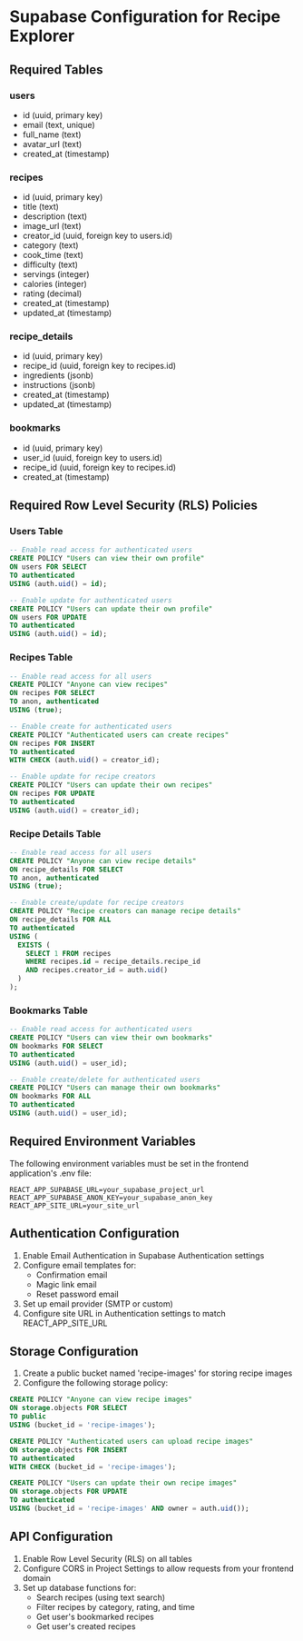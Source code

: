 # Supabase Configuration for Recipe Explorer

## Required Tables

### users
- id (uuid, primary key)
- email (text, unique)
- full_name (text)
- avatar_url (text)
- created_at (timestamp)

### recipes
- id (uuid, primary key)
- title (text)
- description (text)
- image_url (text)
- creator_id (uuid, foreign key to users.id)
- category (text)
- cook_time (text)
- difficulty (text)
- servings (integer)
- calories (integer)
- rating (decimal)
- created_at (timestamp)
- updated_at (timestamp)

### recipe_details
- id (uuid, primary key)
- recipe_id (uuid, foreign key to recipes.id)
- ingredients (jsonb)
- instructions (jsonb)
- created_at (timestamp)
- updated_at (timestamp)

### bookmarks
- id (uuid, primary key)
- user_id (uuid, foreign key to users.id)
- recipe_id (uuid, foreign key to recipes.id)
- created_at (timestamp)

## Required Row Level Security (RLS) Policies

### Users Table
```sql
-- Enable read access for authenticated users
CREATE POLICY "Users can view their own profile"
ON users FOR SELECT
TO authenticated
USING (auth.uid() = id);

-- Enable update for authenticated users
CREATE POLICY "Users can update their own profile"
ON users FOR UPDATE
TO authenticated
USING (auth.uid() = id);
```

### Recipes Table
```sql
-- Enable read access for all users
CREATE POLICY "Anyone can view recipes"
ON recipes FOR SELECT
TO anon, authenticated
USING (true);

-- Enable create for authenticated users
CREATE POLICY "Authenticated users can create recipes"
ON recipes FOR INSERT
TO authenticated
WITH CHECK (auth.uid() = creator_id);

-- Enable update for recipe creators
CREATE POLICY "Users can update their own recipes"
ON recipes FOR UPDATE
TO authenticated
USING (auth.uid() = creator_id);
```

### Recipe Details Table
```sql
-- Enable read access for all users
CREATE POLICY "Anyone can view recipe details"
ON recipe_details FOR SELECT
TO anon, authenticated
USING (true);

-- Enable create/update for recipe creators
CREATE POLICY "Recipe creators can manage recipe details"
ON recipe_details FOR ALL
TO authenticated
USING (
  EXISTS (
    SELECT 1 FROM recipes 
    WHERE recipes.id = recipe_details.recipe_id 
    AND recipes.creator_id = auth.uid()
  )
);
```

### Bookmarks Table
```sql
-- Enable read access for authenticated users
CREATE POLICY "Users can view their own bookmarks"
ON bookmarks FOR SELECT
TO authenticated
USING (auth.uid() = user_id);

-- Enable create/delete for authenticated users
CREATE POLICY "Users can manage their own bookmarks"
ON bookmarks FOR ALL
TO authenticated
USING (auth.uid() = user_id);
```

## Required Environment Variables

The following environment variables must be set in the frontend application's .env file:

```
REACT_APP_SUPABASE_URL=your_supabase_project_url
REACT_APP_SUPABASE_ANON_KEY=your_supabase_anon_key
REACT_APP_SITE_URL=your_site_url
```

## Authentication Configuration

1. Enable Email Authentication in Supabase Authentication settings
2. Configure email templates for:
   - Confirmation email
   - Magic link email
   - Reset password email
3. Set up email provider (SMTP or custom)
4. Configure site URL in Authentication settings to match REACT_APP_SITE_URL

## Storage Configuration

1. Create a public bucket named 'recipe-images' for storing recipe images
2. Configure the following storage policy:
```sql
CREATE POLICY "Anyone can view recipe images"
ON storage.objects FOR SELECT
TO public
USING (bucket_id = 'recipe-images');

CREATE POLICY "Authenticated users can upload recipe images"
ON storage.objects FOR INSERT
TO authenticated
WITH CHECK (bucket_id = 'recipe-images');

CREATE POLICY "Users can update their own recipe images"
ON storage.objects FOR UPDATE
TO authenticated
USING (bucket_id = 'recipe-images' AND owner = auth.uid());
```

## API Configuration

1. Enable Row Level Security (RLS) on all tables
2. Configure CORS in Project Settings to allow requests from your frontend domain
3. Set up database functions for:
   - Search recipes (using text search)
   - Filter recipes by category, rating, and time
   - Get user's bookmarked recipes
   - Get user's created recipes
